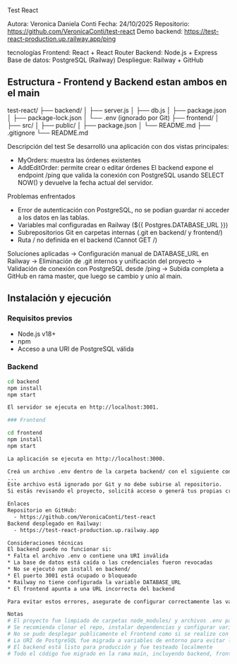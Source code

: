 Test React

Autora: Veronica Daniela Conti
Fecha: 24/10/2025
Repositorio: 
https://github.com/VeronicaConti/test-react
Demo backend: 
https://test-react-production.up.railway.app/ping

tecnologías
Frontend: React + React Router
Backend: Node.js + Express
Base de datos: PostgreSQL (Railway)
Despliegue: Railway + GitHub

## Estructura - Frontend y Backend estan ambos en el main

test-react/ 
├── backend/ 
│ ├── server.js 
│ ├── db.js 
│ ├── package.json 
│ ├── package-lock.json 
│ └── .env (ignorado por Git) 
├── frontend/ 
│ ├── src/ 
│ ├── public/ 
│ ├── package.json 
│ └── README.md 
├── .gitignore 
└── README.md

Descripción del test
Se desarrolló una aplicación con dos vistas principales:
- MyOrders: muestra las órdenes existentes
- AddEditOrder: permite crear o editar órdenes
El backend expone el endpoint /ping que valida la conexión con PostgreSQL usando SELECT NOW() y devuelve la fecha actual del servidor.

Problemas enfrentados
* Error de autenticación con PostgreSQL, no se podian guardar ni acceder a los datos en las tablas.
* Variables mal configuradas en Railway (${{ Postgres.DATABASE_URL }})
* Subrepositorios Git en carpetas internas (.git en backend/ y frontend/)
* Ruta / no definida en el backend (Cannot GET /)
  
Soluciones aplicadas
-> Configuración manual de DATABASE_URL en Railway
-> Eliminación de .git internos y unificación del proyecto
-> Validación de conexión con PostgreSQL desde /ping
-> Subida completa a GitHub en rama master, que luego se cambio y unio al main.


## Instalación y ejecución

### Requisitos previos

- Node.js v18+
- npm
- Acceso a una URI de PostgreSQL válida

### Backend

```bash
cd backend
npm install
npm start

El servidor se ejecuta en http://localhost:3001.

### Frontend

cd frontend
npm install
npm start

La aplicación se ejecuta en http://localhost:3000.

Creá un archivo .env dentro de la carpeta backend/ con el siguiente contenido:
...
Este archivo está ignorado por Git y no debe subirse al repositorio.
Si estás revisando el proyecto, solicitá acceso o generá tus propias credenciales.

Enlaces
Repositorio en GitHub:
  - https://github.com/VeronicaConti/test-react
Backend desplegado en Railway:
  - https://test-react-production.up.railway.app

Consideraciones técnicas
El backend puede no funcionar si:
* Falta el archivo .env o contiene una URI inválida
* La base de datos está caída o las credenciales fueron revocadas
* No se ejecutó npm install en backend/
* El puerto 3001 está ocupado o bloqueado
* Railway no tiene configurada la variable DATABASE_URL
* El frontend apunta a una URL incorrecta del backend

Para evitar estos errores, asegurate de configurar correctamente las variables de entorno y revisar los logs del servidor.

Notas 
# El proyecto fue limpiado de carpetas node_modules/ y archivos .env para mantener seguridad.
# Se recomienda clonar el repo, instalar dependencias y configurar variables de entorno localmente.
# No se pudo desplegar publicamente el Frontend como si se realizo con el backend.
# La URI de PostgreSQL fue migrada a variables de entorno para evitar leaks.
# El backend está listo para producción y fue testeado localmente
# Todo el código fue migrado en la rama main, incluyendo backend, frontend y documentación.






